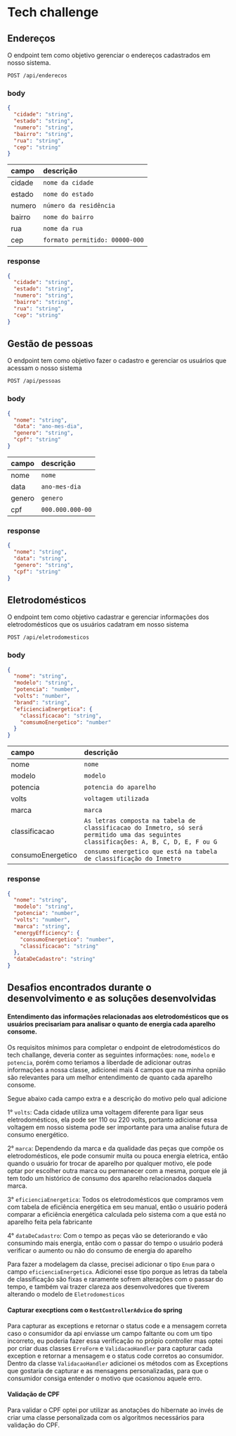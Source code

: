 # Tech challenge

## Endereços
O endpoint tem como objetivo gerenciar o endereços cadastrados em nosso sistema. 

```http
POST /api/enderecos
```

### body

```json
{
  "cidade": "string",
  "estado": "string",
  "numero": "string",
  "bairro": "string",
  "rua": "string",
  "cep": "string"
}
```

| campo | descrição |
| :--- | :--- |
| cidade | `nome da cidade` |
| estado | `nome do estado` |
| numero | `número da residência` |
| bairro | `nome do bairro` |
| rua | `nome da rua` |
| cep | `formato permitido: 00000-000` |

### response

```json
{
  "cidade": "string",
  "estado": "string",
  "numero": "string",
  "bairro": "string",
  "rua": "string",
  "cep": "string"
}
```



## Gestão de pessoas
O endpoint tem como objetivo fazer o cadastro e gerenciar os usuários que acessam o nosso sistema

```http
POST /api/pessoas
```
### body

```json
{
  "nome": "string",
  "data": "ano-mes-dia",
  "genero": "string",
  "cpf": "string"
}
```

| campo | descrição |
| :--- | :--- |
| nome | `nome` |
| data | `ano-mes-dia` |
| genero | `genero` |
| cpf | `000.000.000-00` |

### response
```json
{
  "nome": "string",
  "data": "string",
  "genero": "string",
  "cpf": "string"
}
```

## Eletrodomésticos
O endpoint tem como objetivo cadastrar e gerenciar informações dos eletrodomésticos que os usuários cadatram em nosso sistema

```http
POST /api/eletrodomesticos
```

### body
```json
{
  "nome": "string",
  "modelo": "string",
  "potencia": "number",
  "volts": "number",
  "brand": "string",
  "eficienciaEnergetica": {
    "classificacao": "string",
    "comsumoEnergetico": "number"
  }
}
```
| campo | descrição |
| :--- | :--- |
| nome | `nome` |
| modelo | `modelo` |
| potencia | `potencia do aparelho` |
| volts | `voltagem utilizada` |
| marca | `marca` |
| classificacao | `As letras composta na tabela de classificacao do Inmetro, só será permitido uma das seguintes classificações: A, B, C, D, E, F ou G` |
| consumoEnergetico | `consumo energetico que está na tabela de classificação do Inmetro` |

### response
```json
{
  "nome": "string",
  "modelo": "string",
  "potencia": "number",
  "volts": "number",
  "marca": "string",
  "energyEfficiency": {
    "consumoEnergetico": "number",
    "classificacao": "string"
  },
  "dataDeCadastro": "string"
}
```


## Desafios encontrados durante o desenvolvimento e as soluções desenvolvidas

#### Entendimento das informações relacionadas aos eletrodomésticos que os usuários precisariam para analisar o quanto de energia cada aparelho consome.

Os requisitos mínimos para completar o endpoint de eletrodomésticos do tech challange, deveria conter as seguintes informações: `nome`, `modelo` e `potencia`, porém como 
teriamos a liberdade de adicionar outras informações a nossa classe, adicionei mais 4 campos que na minha opnião são relevantes para um melhor entendimento
de quanto cada aparelho consome. 

Segue abaixo cada campo extra e a descrição do motivo pelo qual adicione

  1° `volts`: Cada cidade utiliza uma voltagem diferente para ligar seus eletrodomésticos, ela pode ser 110 ou 220 volts, portanto adicionar essa voltagem em nosso sistema pode ser importante
  para uma analise futura de consumo energético.
  
  2° `marca`: Dependendo da marca e da qualidade das peças que compõe os eletrodomésticos, ele pode consumir muita ou pouca energia eletrica, então quando o usuário for trocar de aparelho por qualquer
 motivo, ele pode optar por escolher outra marca ou permanecer com a mesma, porque ele já tem todo um histórico de consumo dos aparelho relacionados daquela marca. 
  
  3° `eficienciaEnergetica`: Todos os eletrodomésticos que compramos vem com tabela de eficiência energética em seu manual, então o usuário poderá comparar a eficiẽncia energética calculada pelo 
  sistema com a que está no aparelho feita pela fabricante
  
  4° `dataDeCadastro`: Com o tempo as peças vão se deteriorando e vão consumindo mais energia, então com o passar do tempo o usuário poderá verificar o aumento ou não do consumo de energia do aparelho

Para fazer a modelagem da classe, precisei adicionar o tipo `Enum` para o campo `eficienciaEnergetica`. Adicionei esse tipo porque as letras da tabela de classificação são fixas e raramente sofrem
alterações com o passar do tempo, e também vai trazer clareza aos desenvolvedores que tiverem alterando o modelo de `Eletrodomesticos`


#### Capturar execptions com o `RestControllerAdvice` do spring

Para capturar as exceptions e retornar o status code e a mensagem correta caso o consumidor da api enviasse um campo faltante ou com um tipo incorreto, eu poderia fazer essa verificação no própio controller mas optei por criar duas classes `ErroForm` e `ValidacaoHandler` para capturar cada exception e retornar a mensagem e o status code corretos ao consumidor. 
Dentro da classe `ValidacaoHandler` adicionei os métodos com as Exceptions que gostaria de capturar e as mensagens personalizadas, para que o consumidor consiga entender o motivo que ocasionou aquele erro.


#### Validação de CPF
Para validar o CPF optei por utilizar as anotações do hibernate ao invés de criar uma classe personalizada com os algoritmos necessários para validação do CPF. 

